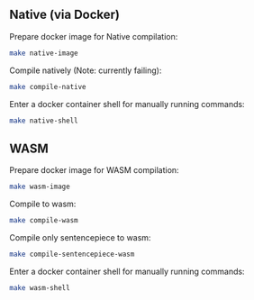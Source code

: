 ## Native (via Docker)

Prepare docker image for Native compilation:

```bash
make native-image
```

Compile natively (Note: currently failing):

```bash
make compile-native
```

Enter a docker container shell for manually running commands:

```bash
make native-shell
```

## WASM

Prepare docker image for WASM compilation:

```bash
make wasm-image
```

Compile to wasm:

```bash
make compile-wasm
```

Compile only sentencepiece to wasm:

```bash
make compile-sentencepiece-wasm
```

Enter a docker container shell for manually running commands:

```bash
make wasm-shell
```

